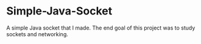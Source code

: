 # Simple-Java-Socket

A simple Java socket that I made. The end goal of this project was to study sockets and networking.
